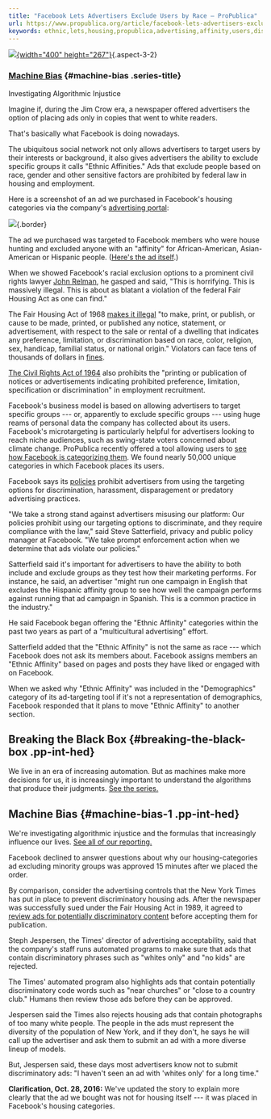 ```yaml
---
title: "Facebook Lets Advertisers Exclude Users by Race — ProPublica"
url: https://www.propublica.org/article/facebook-lets-advertisers-exclude-users-by-race
keywords: ethnic,lets,housing,propublica,advertising,affinity,users,discriminatory,exclude,facebook,race,ads,groups,advertisers,ad
---
```

[![](https://assets.propublica.org/images/series/_threeTwo400w/20160523-machine-bias-300x200_1.jpg){width="400" height="267"}](https://www.propublica.org/series/machine-bias){.aspect-3-2}

### [Machine Bias](https://www.propublica.org/series/machine-bias) {#machine-bias .series-title}

Investigating Algorithmic Injustice

Imagine if, during the Jim Crow era, a newspaper offered advertisers the option of placing ads only in copies that went to white readers.

That's basically what Facebook is doing nowadays.

The ubiquitous social network not only allows advertisers to target users by their interests or background, it also gives advertisers the ability to exclude specific groups it calls "Ethnic Affinities." Ads that exclude people based on race, gender and other sensitive factors are prohibited by federal law in housing and employment.

Here is a screenshot of an ad we purchased in Facebook's housing categories via the company's [advertising portal](https://www.facebook.com/business):

![](https://assets.propublica.org/legacy/images/ngen/gypsy_image_630/20161028-facebook-screenshot.jpg){.border}

The ad we purchased was targeted to Facebook members who were house hunting and excluded anyone with an "affinity" for African-American, Asian-American or Hispanic people. ([Here's the ad itself](https://www.propublica.org/documents/item/3191165-Facebook-Propublica-Ad.html).)

When we showed Facebook's racial exclusion options to a prominent civil rights lawyer [John Relman](http://www.relmanlaw.com/attorneys/jrelman.php), he gasped and said, "This is horrifying. This is massively illegal. This is about as blatant a violation of the federal Fair Housing Act as one can find."

The Fair Housing Act of 1968 [makes it illegal](https://www.law.cornell.edu/uscode/text/42/3604https://www.law.cornell.edu/uscode/text/42/3604) \"to make, print, or publish, or cause to be made, printed, or published any notice, statement, or advertisement, with respect to the sale or rental of a dwelling that indicates any preference, limitation, or discrimination based on race, color, religion, sex, handicap, familial status, or national origin." Violators can face tens of thousands of dollars in [fines](http://www.fairhousingnc.org/2014/justice-department-increases-civil-monetary-penalties-for-fair-housing-violations/).

[The Civil Rights Act of 1964](https://www.eeoc.gov/laws/statutes/titlevii.cfm) also prohibits the "printing or publication of notices or advertisements indicating prohibited preference, limitation, specification or discrimination" in employment recruitment.

Facebook's business model is based on allowing advertisers to target specific groups --- or, apparently to exclude specific groups --- using huge reams of personal data the company has collected about its users. Facebook's microtargeting is particularly helpful for advertisers looking to reach niche audiences, such as swing-state voters concerned about climate change. ProPublica recently offered a tool allowing users to [see how Facebook is categorizing them](https://www.propublica.org/article/breaking-the-black-box-what-facebook-knows-about-you). We found nearly 50,000 unique categories in which Facebook places its users.

Facebook says its [policies](https://www.facebook.com/policies/ads/) prohibit advertisers from using the targeting options for discrimination, harassment, disparagement or predatory advertising practices.

"We take a strong stand against advertisers misusing our platform: Our policies prohibit using our targeting options to discriminate, and they require compliance with the law," said Steve Satterfield, privacy and public policy manager at Facebook. "We take prompt enforcement action when we determine that ads violate our policies.\"

Satterfield said it's important for advertisers to have the ability to both include and exclude groups as they test how their marketing performs. For instance, he said, an advertiser "might run one campaign in English that excludes the Hispanic affinity group to see how well the campaign performs against running that ad campaign in Spanish. This is a common practice in the industry."

He said Facebook began offering the "Ethnic Affinity" categories within the past two years as part of a "multicultural advertising" effort.

Satterfield added that the "Ethnic Affinity" is not the same as race --- which Facebook does not ask its members about. Facebook assigns members an "Ethnic Affinity" based on pages and posts they have liked or engaged with on Facebook.

When we asked why "Ethnic Affinity" was included in the "Demographics" category of its ad-targeting tool if it's not a representation of demographics, Facebook responded that it plans to move "Ethnic Affinity" to another section.

Breaking the Black Box {#breaking-the-black-box .pp-int-hed}
----------------------

We live in an era of increasing automation. But as machines make more decisions for us, it is increasingly important to understand the algorithms that produce their judgments. [See the series.](https://www.propublica.org/article/breaking-the-black-box-what-facebook-knows-about-you)

Machine Bias {#machine-bias-1 .pp-int-hed}
------------

We're investigating algorithmic injustice and the formulas that increasingly influence our lives. [See all of our reporting.](https://www.propublica.org/series/machine-bias)

Facebook declined to answer questions about why our housing-categories ad excluding minority groups was approved 15 minutes after we placed the order.

By comparison, consider the advertising controls that the New York Times has put in place to prevent discriminatory housing ads. After the newspaper was successfully sued under the Fair Housing Act in 1989, it agreed to [review ads for potentially discriminatory content](https://www.nytimes.com/1993/08/14/nyregion/times-adopts-a-new-policy-in-advertising-for-housing.html) before accepting them for publication.

Steph Jespersen, the Times' director of advertising acceptability, said that the company's staff runs automated programs to make sure that ads that contain discriminatory phrases such as "whites only" and "no kids" are rejected.

The Times' automated program also highlights ads that contain potentially discriminatory code words such as "near churches" or "close to a country club." Humans then review those ads before they can be approved.

Jespersen said the Times also rejects housing ads that contain photographs of too many white people. The people in the ads must represent the diversity of the population of New York, and if they don't, he says he will call up the advertiser and ask them to submit an ad with a more diverse lineup of models.

But, Jespersen said, these days most advertisers know not to submit discriminatory ads: "I haven't seen an ad with 'whites only' for a long time."

**Clarification, Oct. 28, 2016:** We've updated the story to explain more clearly that the ad we bought was not for housing itself --- it was placed in Facebook's housing categories.
